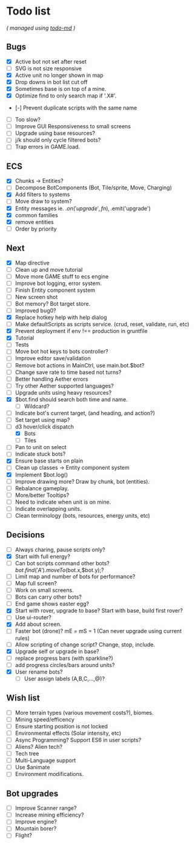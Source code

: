 # Todo list

_\( managed using [todo-md](https://github.com/Hypercubed/todo-md) \)_

## Bugs
- [x] Active bot not set after reset
- [ ] SVG is not size responsive
- [x] Active unit no longer shown in map
- [x] Drop downs in bot list cut off
- [x] Sometimes base is on top of a mine.
- [x] Optimize find to only search map if '.X#'.
- [-] Prevent duplicate scripts with the same name
- [ ] Too slow?
- [ ] Improve GUI Responsiveness to small screens
- [ ] Upgrade using base resources?
- [ ] j/k should only cycle filtered bots?
- [ ] Trap errors in GAME.load.

## ECS
- [x] Chunks -> Entities?
- [ ] Decompose BotComponents (Bot, Tile/sprite, Move, Charging)
- [x] Add filters to systems
- [ ] Move draw to system?
- [x] Entity messages ie. .$on('upgrade', fn), .$emit('upgrade')
- [x] common families
- [x] remove entities
- [ ] Order by priority

## Next
- [x] Map directive
- [ ] Clean up and move tutorial
- [ ] Move more GAME stuff to ecs engine
- [ ] Improve bot logging, error system.
- [ ] Finish Entity component system
- [ ] New screen shot
- [ ] Bot memory? Bot target store.
- [ ] Improved bug0?
- [x] Replace hotkey help with help dialog
- [ ] Make defaultScripts as scripts service. (crud, reset, validate, run, etc)
- [x] Prevent deployment if env !== production in gruntfile
- [x] Tutorial
- [ ] Tests
- [ ] Move bot hot keys to bots controller?
- [ ] Improve editor save/validation
- [ ] Remove bot actions in MainCtrl, use main.bot.$bot?
- [ ] Change save rate to time based not turns?
- [ ] Better handling Aether errors
- [ ] Try other Aether supported languages?
- [ ] Upgrade units using heavy resources?
- [x] $bot.find should search both time and name.
  - [ ] Wildcard?
- [ ] Indicate bot's current target, (and heading, and action?)
- [ ] Set target using map?
- [ ] d3 hover/click dispatch
  - [x] Bots
  - [ ] Tiles
- [ ] Pan to unit on select
- [ ] Indicate stuck bots?
- [x] Ensure base starts on plain
- [ ] Clean up classes -> Entity component system
- [x] Implement $bot.log()
- [ ] Improve drawing more?  Draw by chunk, bot (entities).
- [ ] Rebalance gameplay.
- [ ] More/better Tooltips?
- [ ] Need to indicate when unit is on mine.
- [ ] Indicate overlapping units.
- [ ] Clean terminology (bots, resources, energy units, etc)

## Decisions
- [ ] Always charing, pause scripts only?
- [x] Start with full energy?
- [ ] Can bot scripts command other bots?  $bot.find('A').moveTo($bot.x,$bot.y);?
- [ ] Limit map and number of bots for performance?
- [ ] Map full screen?
- [ ] Work on small screens.
- [ ] Bots can carry other bots?
- [ ] End game shows easter egg?
- [x] Start with rover, upgrade to base?  Start with base, build first rover?
- [ ] Use ui-router?
- [x] Add about screen.
- [ ] Faster bot (drone)? mE = mS = 1 (Can never upgrade using current rules)
- [ ] Allow scripting of change script?  Change, stop, include.
- [x] Upgrade self or upgrade in base?
- [ ] replace progress bars (with sparkline?)
- [ ] add progress circles/bars around units?
- [x] User rename bots?
  - [ ] User assign labels (A,B,C,...,@)?

## Wish list
- [ ] More terrain types (various movement costs?), biomes.
- [ ] Mining speed/efficency
- [ ] Ensure starting position is not locked
- [ ] Environmental effects (Solar intensity, etc)
- [ ] Async Programming?  Support ES6 in user scripts?
- [ ] Aliens? Alien tech?
- [ ] Tech tree
- [ ] Multi-Language support
- [ ] Use $animate
- [ ] Environment modifications.

## Bot upgrades
- [ ] Improve Scanner range?
- [ ] Increase mining efficiency?
- [ ] Improve engine?
- [ ] Mountain borer?
- [ ] Flight?
